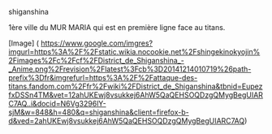shiganshina

1ère ville du MUR MARIA qui est en première ligne face au titans.

[Image] ( https://www.google.com/imgres?imgurl=https%3A%2F%2Fstatic.wikia.nocookie.net%2Fshingekinokyojin%2Fimages%2Fc%2Fcf%2FDistrict_de_Shiganshina_-_Anime.png%2Frevision%2Flatest%3Fcb%3D20141214010719%26path-prefix%3Dfr&imgrefurl=https%3A%2F%2Fattaque-des-titans.fandom.com%2Ffr%2Fwiki%2FDistrict_de_Shiganshina&tbnid=EupezfxDSSn4TM&vet=12ahUKEwj8vsukkej6AhW5QaQEHSOQDzgQMygBegUIARC7AQ..i&docid=N6Vg3296lY-sjM&w=848&h=480&q=shiganshina&client=firefox-b-d&ved=2ahUKEwj8vsukkej6AhW5QaQEHSOQDzgQMygBegUIARC7AQ)


